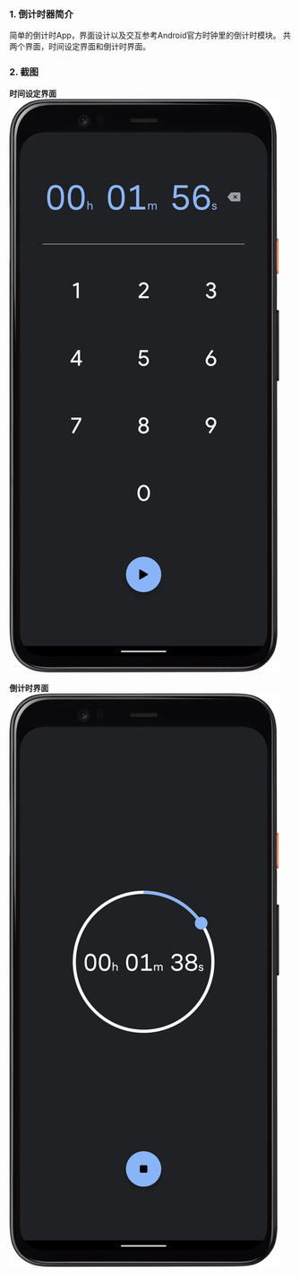 ### 1. 倒计时器简介
简单的倒计时App，界面设计以及交互参考Android官方时钟里的倒计时模块。
共两个界面，时间设定界面和倒计时界面。

### 2. 截图

**时间设定界面**
![Time Setup](./assets/time_setup.png)

**倒计时界面**
![Countdown](./assets/countdown.png)


